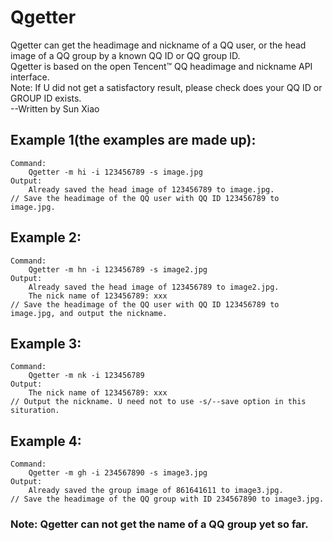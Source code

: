 # Qgetter
Qgetter can get the headimage and nickname of a QQ user, or the head image of a QQ group by a known QQ ID or QQ group ID.  
Qgetter is based on the open Tencent™ QQ headimage and nickname API interface.  
Note: If U did not get a satisfactory result, please check does your QQ ID or GROUP ID exists.  
--Written by Sun Xiao  

## Example 1(the examples are made up):  
	Command: 
		Qgetter -m hi -i 123456789 -s image.jpg
	Output:
		Already saved the head image of 123456789 to image.jpg.
	// Save the headimage of the QQ user with QQ ID 123456789 to image.jpg.

## Example 2:
	Command:
  		Qgetter -m hn -i 123456789 -s image2.jpg
  	Output:
  		Already saved the head image of 123456789 to image2.jpg.
		The nick name of 123456789: xxx
  	// Save the headimage of the QQ user with QQ ID 123456789 to image.jpg, and output the nickname.

## Example 3:
	Command:
  		Qgetter -m nk -i 123456789
  	Output:
  		The nick name of 123456789: xxx
  	// Output the nickname. U need not to use -s/--save option in this situration.
  
## Example 4:
	Command:
  		Qgetter -m gh -i 234567890 -s image3.jpg
  	Output:
  		Already saved the group image of 861641611 to image3.jpg.
	// Save the headimage of the QQ group with ID 234567890 to image3.jpg.

### Note: Qgetter can not get the name of a QQ group yet so far.
